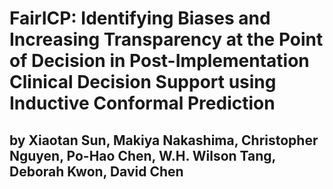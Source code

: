 # FairICP: Identifying Biases and Increasing Transparency at the Point of Decision in Post-Implementation Clinical Decision Support using Inductive Conformal Prediction
## by Xiaotan Sun, Makiya Nakashima, Christopher Nguyen, Po-Hao Chen, W.H. Wilson Tang, Deborah Kwon, David Chen
